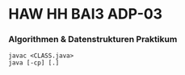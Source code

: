 # HAW HH BAI3 ADP-03

### Algorithmen & Datenstrukturen Praktikum

<code>javac <CLASS.java></code><br>
<code>java [-cp] [.] <CLASS></code><br>